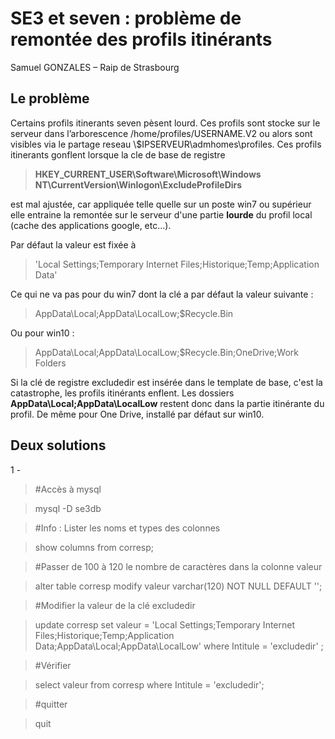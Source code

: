 # SE3 et seven : problème de remontée des profils itinérants
Samuel GONZALES – Raip de Strasbourg

## Le problème
Certains profils itinerants seven pèsent lourd. Ces profils sont stocke sur le serveur dans l’arborescence /home/profiles/USERNAME.V2 ou alors sont visibles via le partage reseau \\$IPSERVEUR\admhomes\profiles. Ces profils itinerants gonflent lorsque la cle de base de registre
> **HKEY_CURRENT_USER\Software\Microsoft\Windows NT\CurrentVersion\Winlogon\ExcludeProfileDirs**

est mal ajustée, car appliquée telle quelle sur un poste win7 ou supérieur elle entraine la remontée sur le serveur d'une partie **lourde** du profil local (cache des applications google, etc...).

Par défaut la valeur est fixée à 
> 'Local Settings;Temporary Internet Files;Historique;Temp;Application Data'

Ce qui ne va pas pour du win7 dont la clé a par défaut la valeur suivante :
> AppData\\Local;AppData\\LocalLow;$Recycle.Bin

Ou pour win10 :
> AppData\\Local;AppData\\LocalLow;$Recycle.Bin;OneDrive;Work Folders

Si la clé de registre excludedir est insérée dans le template de base, c'est la catastrophe, les profils itinérants enflent. Les dossiers **AppData\\Local;AppData\\LocalLow** restent donc dans la partie itinérante du profil. De même pour One Drive, installé par défaut sur win10.

## Deux solutions

1 - 



> #Accès à mysql

> mysql -D se3db

> #Info : Lister les noms et types des colonnes

> show columns from corresp;

> #Passer de 100 à 120 le nombre de caractères dans la colonne valeur

> alter table corresp modify valeur varchar(120) NOT NULL DEFAULT '';

> #Modifier la valeur de la clé excludedir

> update corresp set valeur = 'Local Settings;Temporary Internet Files;Historique;Temp;Application Data;AppData\\Local;AppData\\LocalLow' where Intitule = 'excludedir' ;

> #Vérifier 

> select valeur from corresp where Intitule = 'excludedir';

> #quitter 

> quit
